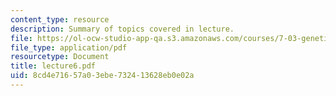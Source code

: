 ```yaml
---
content_type: resource
description: Summary of topics covered in lecture.
file: https://ol-ocw-studio-app-qa.s3.amazonaws.com/courses/7-03-genetics-fall-2004/8cd4e71657a03ebe732413628eb0e02a_lecture6.pdf
file_type: application/pdf
resourcetype: Document
title: lecture6.pdf
uid: 8cd4e716-57a0-3ebe-7324-13628eb0e02a
---
```

